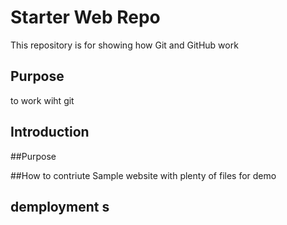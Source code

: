 # Starter Web Repo

This repository is for showing how Git and GitHub work

## Purpose
to work wiht git

## Introduction

##Purpose 

##How to contriute
Sample website with plenty of files for demo
## demployment s
